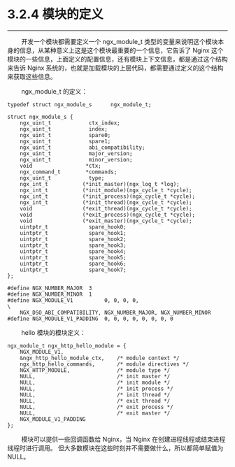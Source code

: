 # 3.2.4 模块的定义
***

&emsp;&emsp;
开发一个模块都需要定义一个 ngx\_module\_t 类型的变量来说明这个模块本身的信息，从某种意义上这是这个模块最重要的一个信息，它告诉了 Nginx 这个模块的一些信息，上面定义的配置信息，还有模块上下文信息，都是通过这个结构来告诉 Nginx 系统的，也就是加载模块的上层代码，都需要通过定义的这个结构来获取这些信息。

&emsp;&emsp;
ngx\_module\_t 的定义：

    typedef struct ngx_module_s      ngx_module_t;
    
    struct ngx_module_s {
        ngx_uint_t            ctx_index;
        ngx_uint_t            index;
        ngx_uint_t            spare0;
        ngx_uint_t            spare1;
        ngx_uint_t            abi_compatibility;
        ngx_uint_t            major_version;
        ngx_uint_t            minor_version;
        void                 *ctx;
        ngx_command_t        *commands;
        ngx_uint_t            type;
        ngx_int_t           (*init_master)(ngx_log_t *log);
        ngx_int_t           (*init_module)(ngx_cycle_t *cycle);
        ngx_int_t           (*init_process)(ngx_cycle_t *cycle);
        ngx_int_t           (*init_thread)(ngx_cycle_t *cycle);
        void                (*exit_thread)(ngx_cycle_t *cycle);
        void                (*exit_process)(ngx_cycle_t *cycle);
        void                (*exit_master)(ngx_cycle_t *cycle);
        uintptr_t             spare_hook0;
        uintptr_t             spare_hook1;
        uintptr_t             spare_hook2;
        uintptr_t             spare_hook3;
        uintptr_t             spare_hook4;
        uintptr_t             spare_hook5;
        uintptr_t             spare_hook6;
        uintptr_t             spare_hook7;
    };

    #define NGX_NUMBER_MAJOR  3
    #define NGX_NUMBER_MINOR  1
    #define NGX_MODULE_V1          0, 0, 0, 0,                              \
        NGX_DSO_ABI_COMPATIBILITY, NGX_NUMBER_MAJOR, NGX_NUMBER_MINOR
    #define NGX_MODULE_V1_PADDING  0, 0, 0, 0, 0, 0, 0, 0

&emsp;&emsp;
hello 模块的模块定义：

    ngx_module_t ngx_http_hello_module = {
        NGX_MODULE_V1,
        &ngx_http_hello_module_ctx,    /* module context */
        ngx_http_hello_commands,       /* module directives */
        NGX_HTTP_MODULE,               /* module type */
        NULL,                          /* init master */
        NULL,                          /* init module */
        NULL,                          /* init process */
        NULL,                          /* init thread */
        NULL,                          /* exit thread */
        NULL,                          /* exit process */
        NULL,                          /* exit master */
        NGX_MODULE_V1_PADDING
    };

&emsp;&emsp;
模块可以提供一些回调函数给 Nginx，当 Nginx 在创建进程线程或结束进程线程时进行调用。
但大多数模块在这些时刻并不需要做什么，所以都简单赋值为 NULL。